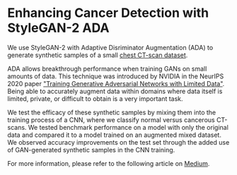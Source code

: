 # Enhancing Cancer Detection with StyleGAN-2 ADA
We use StyleGAN-2 with Adaptive Disriminator Augmentation (ADA) to generate synthetic samples of a small [chest CT-scan dataset](https://www.kaggle.com/datasets/mohamedhanyyy/chest-ctscan-images/code?datasetId=839140&sortBy=voteCount). 

ADA allows breakthrough performance when training GANs on small amounts of data. This technique was introduced by NVIDIA in the NeurIPS 2020 paper ["Training Generative Adversarial Networks with Limited Data"](https://nvlabs-fi-cdn.nvidia.com/stylegan2-ada/ada-paper.pdf). Being able to accurately augment data within domains where data itself is limited, private, or difficult to obtain is a very important task.

We test the efficacy of these synthetic samples by mixing them into the training process of a CNN, where we classify normal versus cancerous CT-scans. We tested benchmark performance on a model with only the original data and compared it to a model trained on an augmented mixed dataset. We observed accuracy improvements on the test set through the added use of GAN-generated synthetic samples in the CNN training.

For more information, please refer to the following article on [Medium]().

